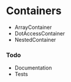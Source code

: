# Containers

* ArrayContainer
* DotAccessContainer
* NestedContainer

### Todo

* Documentation
* Tests
